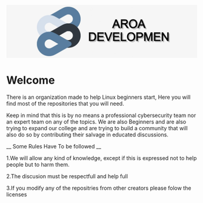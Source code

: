 ![banner](/profile/images/banner.png)
# Welcome
There is an organization made to help Linux beginners start, Here you will find most of the repositories that you will need.

Keep in mind that this is by no means a professional cybersecurity team nor an expert team on any of the topics. We are also Beginners and are also trying to expand our college and are trying to build a community that will also do so by contributing their salvage in educated discussions.

__ Some Rules Have To be followed __

1.We will allow any kind of knowledge, except if this is expressed not to help people but to harm them.

2.The discusion must be respectfull and help full

3.If you modify any of the repositries from other creators please folow the licenses


<!--

**Here are some ideas to get you started:**

🙋‍♀️ A short introduction - what is your organization all about?
🌈 Contribution guidelines - how can the community get involved?
👩‍💻 Useful resources - where can the community find your docs? Is there anything else the community should know?
🍿 Fun facts - what does your team eat for breakfast?
🧙 Remember, you can do mighty things with the power of [Markdown](https://docs.github.com/github/writing-on-github/getting-started-with-writing-and-formatting-on-github/basic-writing-and-formatting-syntax)
-->
